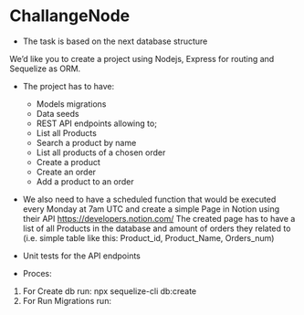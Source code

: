 # ChallangeNode

- The task is based on the next database structure

We’d like you to create a project using Nodejs, Express for routing and Sequelize as ORM.

- The project has to have:

  - Models migrations
  - Data seeds
  - REST API endpoints allowing to;
  - List all Products
  - Search a product by name
  - List all products of a chosen order
  - Create a product
  - Create an order
  - Add a product to an order

- We also need to have a scheduled function that would be executed every Monday at 7am UTC and create a simple Page in Notion using their API https://developers.notion.com/
  The created page has to have a list of all Products in the database and amount of orders they related to (i.e. simple table like this: Product_id, Product_Name, Orders_num)

- Unit tests for the API endpoints

- Proces:

1.  For Create db run: npx sequelize-cli db:create
2.  For Run Migrations run:

